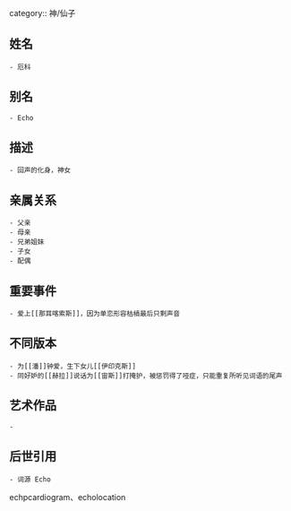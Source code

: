 category:: 神/仙子
## 姓名
	- 厄科
## 别名
	- Echo
## 描述
	- 回声的化身，神女
## 亲属关系
	- 父亲
	- 母亲
	- 兄弟姐妹
	- 子女
	- 配偶
## 重要事件
	- 爱上[[那耳喀索斯]]，因为单恋形容枯槁最后只剩声音
## 不同版本
	- 为[[潘]]钟爱，生下女儿[[伊印克斯]]
	- 同好妒的[[赫拉]]说话为[[宙斯]]打掩护，被惩罚得了哑症，只能重复所听见词语的尾声
## 艺术作品
	-
## 后世引用
	- 词源 Echo
echpcardiogram、echolocation
